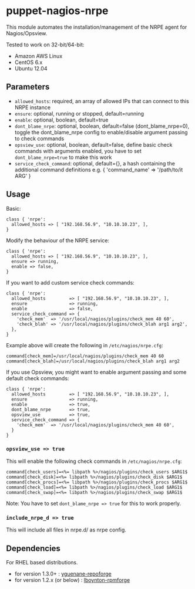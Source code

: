 # puppet-nagios-nrpe

This module automates the installation/management of the NRPE agent for Nagios/Opsview.

Tested to work on 32-bit/64-bit:

  * Amazon AWS Linux
  * CentOS 6.x
  * Ubuntu 12.04

## Parameters
  * `allowed_hosts`:   required, an array of allowed IPs that can connect to this NRPE instance
  * `ensure`:          optional, running or stopped, default=running
  * `enable`:          optional, boolean, default=true
  * `dont_blame_nrpe`: optional, boolean, default=false (dont_blame_nrpe=0), toggle the dont_blame_nrpe config to enable/disable argument passing to check commands
  * `opsview_use`:     optional, boolean, default=false, define basic check commands with arguments enabled, you have to set `dont_blame_nrpe=true` to make this work
  * `service_check_command`: optional, default={}, a hash containing the additional command definitions e.g. { 'command_name' => '/path/to/it ARG' }

## Usage

Basic:

    class { 'nrpe':
      allowed_hosts => [ "192.168.56.9", "10.10.10.23", ],
    }

Modify the behaviour of the NRPE service:

    class { 'nrpe':
      allowed_hosts => [ "192.168.56.9", "10.10.10.23", ],
      ensure => running,
      enable => false,
    }

If you want to add custom service check commands:

    class { 'nrpe':
      allowed_hosts         => [ "192.168.56.9", "10.10.10.23", ],
      ensure                => running,
      enable                => false,
      service_check_command => {
        'check_mem'  => '/usr/local/nagios/plugins/check_mem 40 60',
        'check_blah' => '/usr/local/nagios/plugins/check_blah arg1 arg2',
      },
    }

Example above will create the following in `/etc/nagios/nrpe.cfg`:

    command[check_mem]=/usr/local/nagios/plugins/check_mem 40 60
    command[check_blah]=/usr/local/nagios/plugins/check_blah arg1 arg2

If you use Opsview, you might want to enable argument passing and some default check commands:

    class { 'nrpe':
      allowed_hosts         => [ "192.168.56.9", "10.10.10.23", ],
      ensure                => running,
      enable                => true,
      dont_blame_nrpe       => true,
      opsview_use           => true,
      service_check_command => {
        'check_mem'  => '/usr/local/nagios/plugins/check_mem 40 60',
      }
    }

### `opsview_use => true`

This will enable the following check commands in `/etc/nagios/nrpe.cfg`:

    command[check_users]=<%= libpath %>/nagios/plugins/check_users $ARG1$
    command[check_disk]=<%= libpath %>/nagios/plugins/check_disk $ARG1$
    command[check_procs]=<%= libpath %>/nagios/plugins/check_procs $ARG1$
    command[check_load]=<%= libpath %>/nagios/plugins/check_load $ARG1$
    command[check_swap]=<%= libpath %>/nagios/plugins/check_swap $ARG1$

Note: You have to set `dont_blame_nrpe => true` for this to work properly.

### `include_nrpe_d => true`

This will include all files in nrpe.d/ as nrpe config.

## Dependencies

For RHEL based distributions.
  * for version 1.3.0+ : [yguenane-repoforge](https://github.com/Spredzy/puppet-repoforge)
  * for version 1.2.x (or below) : [lboynton-rpmforge](https://github.com/lboynton/puppet-rpmforge)
